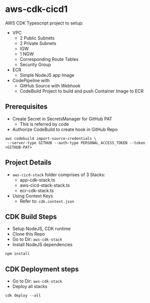 # aws-cdk-cicd1

AWS CDK Typescript project to setup:
- VPC
  - 2 Public Subnets
  - 2 Private Subnets
  - IGW
  - 1 NGW
  - Corresponding Route Tables
  - Security Group
- ECR
  - Simple NodeJS app Image
- CodePipeline with
  - GitHub Source with *Webhook*
  - CodeBuild Project to build and push Container Image to ECR

## Prerequisites
- Create Secret in SecretsManager for GitHub PAT
  - This is referred by code
- Authorize CodeBuild to create hook in GitHub Repo
```
aws codebuild import-source-credentials \
 --server-type GITHUB --auth-type PERSONAL_ACCESS_TOKEN --token <GITHUB-PAT> 
```

## Project Details
- `aws-cicd-stack` folder comprises of 3 Stacks:
  - app-cdk-stack.ts
  - aws-cicd-stack-stack.ts
  - ecr-cdk-stack.ts
- Using Context Keys
  - Refer to: `cdk.context.json`

## CDK Build Steps
- Setup NodeJS, CDK runtime
- Clone this Repo
- Go to Dir: `aws-cdk-stack`
- Install NodeJS dependencies
```
npm install
```

## CDK Deployment steps
- Go to Dir: `aws-cdk-stack`
- Deploy all stacks
```
cdk deploy --all
```
